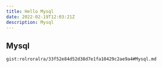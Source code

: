 ```yaml
---
title: Hello Mysql
date: 2022-02-19T12:03:21Z
description: Mysql
---
```


## Mysql
`gist:rolroralra/33f52e84d52d38d7e1fa10429c2ae9a4#Mysql.md`
